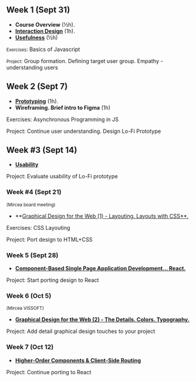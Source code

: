 ## Week 1 (Sept 31)

- **Course Overview** (½h). 
- **[Interaction Design](Lectures/1.%20Interaction%20Design.md)** (1h). 
- **[Usefulness](Lectures/2.%20Usefulness.md)** (½h)

<small>Exercises</small>: Basics of Javascript

<small>Project</small>: Group formation. Defining target user group. Empathy - understanding users

## Week 2 (Sept 7)
- **[Prototyping](Lectures/3.%20Prototyping.md)** (1h).  
- **Wireframing. Brief intro to Figma** (1h)

Exercises: Asynchronous Programming in JS

Project: Continue user understanding. Design Lo-Fi Prototype

## Week #3 (Sept 14)
- [**Usability**](Lectures/4.%20Usability.md)

Project: Evaluate usability of Lo-Fi prototype 

### Week #4 (Sept 21)
<small>(Mircea board meeting)</small>

- **[Graphical Design for the Web (1) - Layouting. Layouts with CSS**.](Lectures/5.%20Graphical%20Design%20for%20the%20Web%20(1)%20-%20Layouting.%20Layouts%20with%20CSS..md)

Exercises: CSS Layouting

Project: Port design to HTML+CSS

### Week 5 (Sept 28)
- **[Component-Based Single Page Application Development... React.](Lectures/7.%20Component-Based%20Single%20Page%20Application%20Development...%20React..md)**

Project: Start porting design to React

### Week 6 (Oct 5)
<small>(Mircea VISSOFT)</small>

- **[Graphical Design for the Web (2) - The Details. Colors. Typography.](Lectures/6.%20Graphical%20Design%20for%20the%20Web%20(2)%20-%20The%20Details.%20Colors.%20Typography..md)**

Project: Add detail graphical design touches to your project


### Week 7 (Oct 12)
- **[Higher-Order Components & Client-Side Routing](Lectures/8.%20Higher-Order%20Components%20&%20Client-Side%20Routing.md)**

Project: Continue porting to React